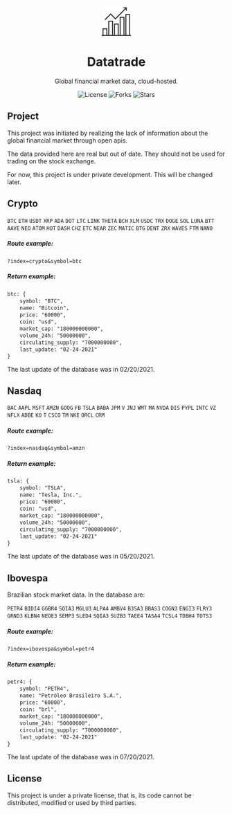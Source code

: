 <p align="center">
  <img alt="Datatrade Icon" src=".github/icon.svg" width="68px">
</p>

<h1 align="center">Datatrade</h1>

<p align="center">
  Global financial market data, cloud-hosted.
</p>

<p align="center">
  <img  src="https://img.shields.io/static/v1?label=license&message=MIT&color=ffffff&labelColor=24292E" alt="License">
  
  <img src="https://img.shields.io/github/forks/joziasmartini/datatrade?label=forks&message=MIT&color=ffffff&labelColor=24292E" alt="Forks">     
  
  <img src="https://img.shields.io/github/stars/joziasmartini/datatrade?label=stars&message=MIT&color=ffffff&labelColor=24292E" alt="Stars">
</p>

## Project

This project was initiated by realizing the lack of information about the global financial market through open apis. 

The data provided here are real but out of date. They should not be used for trading on the stock exchange.

For now, this project is under private development. This will be changed later.

## Crypto

`BTC` `ETH` `USDT` `XRP` `ADA` `DOT` `LTC` `LINK` `THETA` `BCH` `XLM` `USDC` `TRX` `DOGE` `SOL` `LUNA` `BTT` `AAVE` `NEO` `ATOM` `HOT` `DASH` `CHZ` `ETC` `NEAR` `ZEC` `MATIC` `BTG` `DENT` `ZRX` `WAVES` `FTM` `NANO`

##### Route example: 
```
?index=crypto&symbol=btc
```

##### Return example: 
```
btc: {
    symbol: "BTC",
    name: "Bitcoin",
    price: "60000",
    coin: "usd",
    market_cap: "180000000000",
    volume_24h: "50000000",
    circulating_supply: "7000000000",
    last_update: "02-24-2021"
}
```

The last update of the database was in 02/20/2021.

## Nasdaq

`BAC` `AAPL` `MSFT` `AMZN` `GOOG` `FB` `TSLA` `BABA` `JPM` `V` `JNJ` `WMT` `MA` `NVDA` `DIS` `PYPL` `INTC` `VZ` `NFLX` `ADBE` `KO` `T` `CSCO` `TM` `NKE` `ORCL` `CRM`

##### Route example: 
```
?index=nasdaq&symbol=amzn
```

##### Return example: 
```
tsla: {
    symbol: "TSLA",
    name: "Tesla, Inc.",
    price: "60000",
    coin: "usd",
    market_cap: "180000000000",
    volume_24h: "50000000",
    circulating_supply: "7000000000",
    last_update: "02-24-2021"
}
```

The last update of the database was in 05/20/2021.

## Ibovespa
Brazilian stock market data. In the database are:

`PETR4` `BIDI4` `GGBR4` `SQIA3` `MGLU3` `ALPA4` `AMBV4` `B3SA3` `BBAS3` `COGN3` `ENGI3` `FLRY3` `GRND3` `KLBN4` `NEOE3` `SEMP3` `SLED4` `SQIA3` `SUZB3` `TAEE4` `TASA4` `TCSL4` `TDBH4` `TOTS3`

##### Route example: 
```
?index=ibovespa&symbol=petr4
```

##### Return example: 
```
petr4: {
    symbol: "PETR4",
    name: "Petróleo Brasileiro S.A.",
    price: "60000",
    coin: "brl",
    market_cap: "180000000000",
    volume_24h: "50000000",
    circulating_supply: "7000000000",
    last_update: "02-24-2021"
}
```

The last update of the database was in 07/20/2021.

## License

This project is under a private license, that is, its code cannot be distributed, modified or used by third parties.
